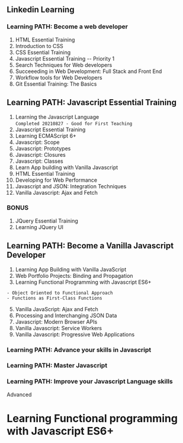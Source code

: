 ## Linkedin Learning
  
### Learning PATH: Become a web developer
1. HTML Essential Training
2. Introduction to CSS
3. CSS Essential Training
4. Javascript Essential Training  -- Priority 1
5. Search Techniques for Web developers
6. Succeeeding in Web Development: Full Stack and Front End
7. Workflow tools for Web Developers
8. Git Essential Training: The Basics

## Learning PATH: Javascript Essential Training
1. Learning the Javascript Language  
```Completed 20210827 - Good for First Teaching```
2. Javascript Essential Training
3. Learning ECMAScript 6+
4. Javascript: Scope
5. Javascript: Prototypes
6. Javascript: Closures
7. Javascript: Classes
8. Learn App building with Vanilla Javascript
9. HTML Essential Training
10. Developing for Web Performance
11. Javascript and JSON: Integration Techniques
12. Vanilla Javascript: Ajax and Fetch

### BONUS 
1. JQuery Essential Training
2. Learning JQuery UI


## Learning PATH: Become a Vanilla Javascript Developer
1. Learning App Building with Vanilla JavaScript
2. Web Portfolio Projects: Binding and Propagation  
3. Learning Functional Programming with Javascript ES6+  
```
- Object Oriented to Functional Approach  
- Functions as First-Class Functions
```
5. Vanilla JavaScript: Ajax and Fetch
6. Processing and Interchanging JSON Data
7. Javascript: Modern Browser APIs
8. Vanilla Javascript: Service Workers
9. Vanilla Javascript: Progressive Web Applications



### Learning PATH: Advance your skills in Javascript



### Learning PATH: Master Javascript

### Learning PATH: Improve your Javascript Language skills
Advanced
# Learning Functional programming with Javascript ES6+
